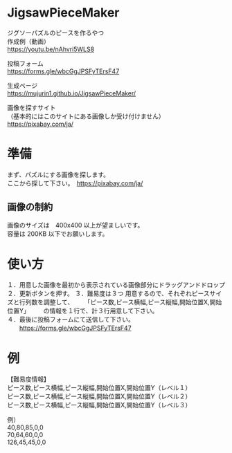 # JigsawPieceMaker
ジグソーパズルのピースを作るやつ  
作成例（動画）  
https://youtu.be/nAhvri5WLS8

投稿フォーム  
https://forms.gle/wbcGgJPSFyTErsF47

生成ページ  
https://mujurin1.github.io/JigsawPieceMaker/

画像を探すサイト  
（基本的にはこのサイトにある画像しか受け付けません）  
https://pixabay.com/ja/


# 準備
まず、パズルにする画像を探します。  
ここから探して下さい。　https://pixabay.com/ja/

## 画像の制約
画像のサイズは　400x400 以上が望ましいです。  
容量は 200KB 以下でお願いします。  


# 使い方
１．用意した画像を最初から表示されている画像部分にドラッグアンドドロップ  
２．更新ボタンを押す。
３．難易度は３つ 用意するので、それぞれピースサイズと行列数を調整して、
　　「ピース数,ピース横幅,ピース縦幅,開始位置X,開始位置Y」
　　の情報を１行で、計３行用意して下さい。  
４．最後に投稿フォームにて送信して下さい。  
　　https://forms.gle/wbcGgJPSFyTErsF47


# 例
【難易度情報】  
ピース数,ピース横幅,ピース縦幅,開始位置X,開始位置Y（レベル１）  
ピース数,ピース横幅,ピース縦幅,開始位置X,開始位置Y（レベル２）  
ピース数,ピース横幅,ピース縦幅,開始位置X,開始位置Y（レベル３）

例）  
40,80,85,0,0  
70,64,60,0,0  
126,45,45,0,0

